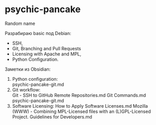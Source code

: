 # psychic-pancake

Random name

Разрабираю basic под Debian: 
- SSH,
- Git, Branching and Pull Requests
- Licensing with Apache and MPL,
- Python Configuration.

Заметки из Obsidian:
1. Python configuration:  
    psychic-pancake-git.md  
2. Git workflow:  
    Git - SSH to GitHub Remote Repositories.md
    Git Commands.md
    psychic-pancake-git.md
3. Software Licensing:
    How to Apply Software Licenses.md
    Mozilla (WWW) - Combining MPL-Licensed files with an (L)GPL-Licensed Project. Guidelines for Developers.md
